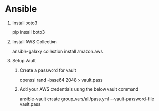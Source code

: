 # Ansible

1. Install boto3
 
     pip install boto3

2. Install AWS Collection

     ansible-galaxy collection install amazon.aws

3. Setup Vault

   1. Create a password for vault

         openssl rand -base64 2048 > vault.pass

   2. Add your AWS credentials using the below vault command

         ansible-vault create group_vars/all/pass.yml --vault-password-file vault.pass
